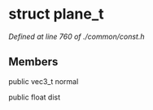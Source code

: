 # struct plane_t

*Defined at line 760 of ./common/const.h*

## Members

public vec3_t normal

public float dist



